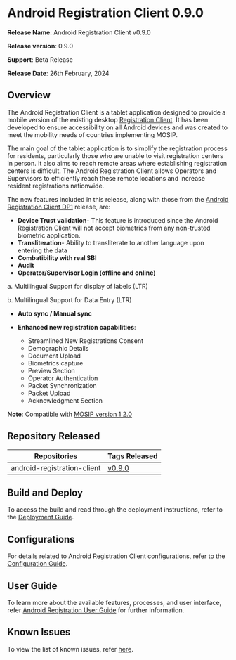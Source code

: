 # Android Registration Client 0.9.0

**Release Name**: Android Registration Client v0.9.0

**Release version**: 0.9.0

**Support**: Beta Release

**Release Date**: 26th February, 2024

## Overview

The Android Registration Client is a tablet application designed to provide a mobile version of the existing desktop [Registration Client](https://docs.mosip.io/1.2.0/modules/registration-client). It has been developed to ensure accessibility on all Android devices and was created to meet the mobility needs of countries implementing MOSIP.

The main goal of the tablet application is to simplify the registration process for residents, particularly those who are unable to visit registration centers in person. It also aims to reach remote areas where establishing registration centers is difficult. The Android Registration Client allows Operators and Supervisors to efficiently reach these remote locations and increase resident registrations nationwide.

The new features included in this release, along with those from the [Android Registration Client DP1](https://docs.mosip.io/1.2.0/releases/release-notes-android-reg-client-dp1) release, are:

* **Device Trust validation**- This feature is introduced since the Android Registration Client will not accept biometrics from any non-trusted biometric application.
* **Transliteration**- Ability to transliterate to another language upon entering the data
* **Combatibility with real SBI**
* **Audit**
* **Operator/Supervisor Login (offline and online)**

&#x20;      a. Multilingual Support for display of labels (LTR)

&#x20;      b. Multilingual Support for Data Entry (LTR)

* **Auto sync / Manual sync**
  
* **Enhanced new registration capabilities**:
  * Streamlined New Registrations Consent
  * Demographic Details
  * Document Upload
  * Biometrics capture
  * Preview Section
  * Operator Authentication
  * Packet Synchronization
  * Packet Upload
  * Acknowledgment Section

**Note**: Compatible with [MOSIP version 1.2.0](release/1.2.0/release-notes.md)

## Repository Released

| **Repositories**            | **Tags Released**                                                          |
| --------------------------- | -------------------------------------------------------------------------- |
| android-registration-client | [v0.9.0](https://github.com/mosip/android-registration-client/tree/v0.9.0) |

## Build and Deploy

To access the build and read through the deployment instructions, refer to the [Deployment Guide](https://docs.mosip.io/1.2.0/modules/android-registration-client/android-registration-client-developer-guide).

## Configurations

For details related to Android Registration Client configurations, refer to the [Configuration Guide](https://docs.mosip.io/1.2.0/modules/android-registration-client/android-registration-client-configuration).

## User Guide

To learn more about the available features, processes, and user interface, refer [Android Registration User Guide](android-registration-client-user-guide.md) for further information.

## Known Issues

To view the list of known issues, refer [here](https://mosip.atlassian.net/browse/RCF-489?jql=parent%3DRCF-31%20and%20labels%3DRCF\_Known\_Bug\_0.9.0).
